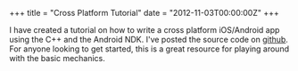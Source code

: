 +++
title = "Cross Platform Tutorial"
date = "2012-11-03T00:00:00Z"
+++

I have created a tutorial on how to write a cross platform iOS/Android app using the C++ and the Android NDK.  I've posted the source code on [github](https://github.com/markshiz/cross-platform-tutorial).  For anyone looking to get started, this is a great resource for playing around with the basic mechanics.



